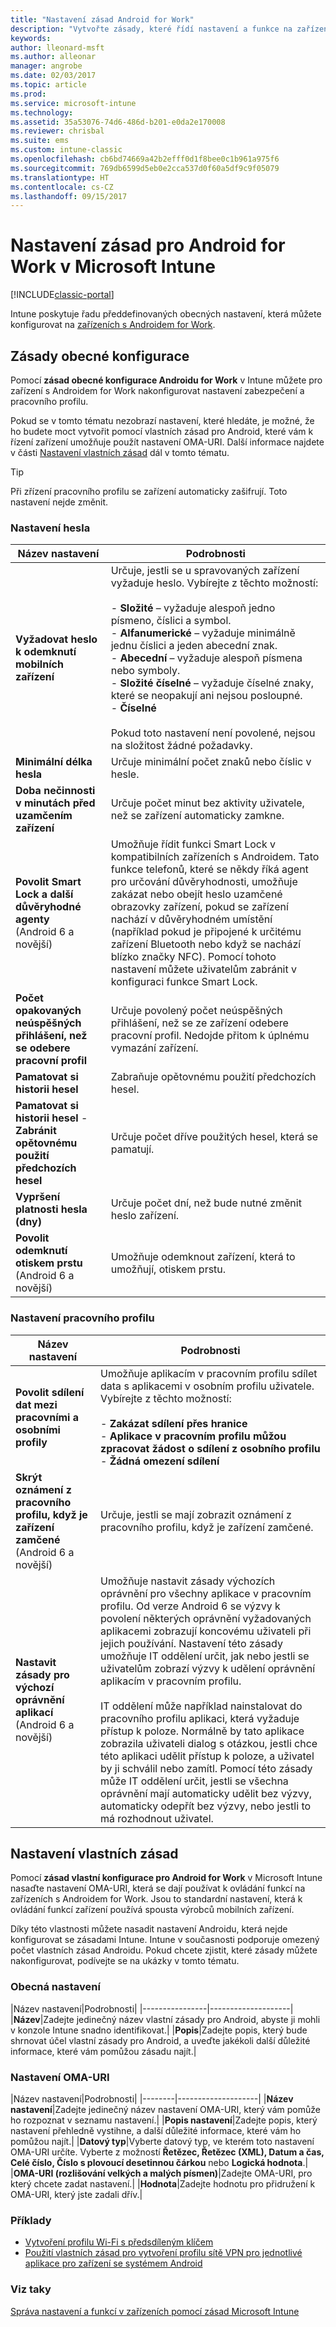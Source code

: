 ```yaml
---
title: "Nastavení zásad Android for Work"
description: "Vytvořte zásady, které řídí nastavení a funkce na zařízeních s Androidem for Work, která spravujete pomocí Intune."
keywords: 
author: lleonard-msft
ms.author: alleonar
manager: angrobe
ms.date: 02/03/2017
ms.topic: article
ms.prod: 
ms.service: microsoft-intune
ms.technology: 
ms.assetid: 35a53076-74d6-486d-b201-e0da2e170008
ms.reviewer: chrisbal
ms.suite: ems
ms.custom: intune-classic
ms.openlocfilehash: cb6bd74669a42b2efff0d1f8bee0c1b961a975f6
ms.sourcegitcommit: 769db6599d5eb0e2cca537d0f60a5df9c9f05079
ms.translationtype: HT
ms.contentlocale: cs-CZ
ms.lasthandoff: 09/15/2017
---
```

# <a name="android-for-work-policy-settings-in-microsoft-intune"></a>Nastavení zásad pro Android for Work v Microsoft Intune

[!INCLUDE[classic-portal](../includes/classic-portal.md)]

Intune poskytuje řadu předdefinovaných obecných nastavení, která můžete konfigurovat na [zařízeních s Androidem for Work](android-for-work.md).

## <a name="general-configuration-policy"></a>Zásady obecné konfigurace

Pomocí **zásad obecné konfigurace Androidu for Work** v Intune můžete pro zařízení s Androidem for Work nakonfigurovat nastavení zabezpečení a pracovního profilu.

Pokud se v tomto tématu nezobrazí nastavení, které hledáte, je možné, že ho budete moct vytvořit pomocí vlastních zásad pro Android, které vám k řízení zařízení umožňuje použít nastavení OMA-URI. Další informace najdete v části [Nastavení vlastních zásad](#custom-policy-settings) dál v tomto tématu.

> [!TIP]
> Při zřízení pracovního profilu se zařízení automaticky zašifrují. Toto nastavení nejde změnit.

### <a name="password-settings"></a>Nastavení hesla

|Název nastavení|Podrobnosti|
|----------------|-|
|**Vyžadovat heslo k odemknutí mobilních zařízení**|Určuje, jestli se u spravovaných zařízení vyžaduje heslo. Vybírejte z těchto možností:<br><br>- **Složité** – vyžaduje alespoň jedno písmeno, číslici a symbol.<br>- **Alfanumerické** – vyžaduje minimálně jednu číslici a jeden abecední znak.<br>- **Abecední** – vyžaduje alespoň písmena nebo symboly.<br>- **Složité číselné** – vyžaduje číselné znaky, které se neopakují ani nejsou posloupné.<br>- **Číselné**<br><br>Pokud toto nastavení není povolené, nejsou na složitost žádné požadavky.|
|**Minimální délka hesla**|Určuje minimální počet znaků nebo číslic v hesle.|
|**Doba nečinnosti v minutách před uzamčením zařízení**|Určuje počet minut bez aktivity uživatele, než se zařízení automaticky zamkne.|
|**Povolit Smart Lock a další důvěryhodné agenty**<br>(Android 6 a novější)|Umožňuje řídit funkci Smart Lock v kompatibilních zařízeních s Androidem. Tato funkce telefonů, které se někdy říká agent pro určování důvěryhodnosti, umožňuje zakázat nebo obejít heslo uzamčené obrazovky zařízení, pokud se zařízení nachází v důvěryhodném umístění (například pokud je připojené k určitému zařízení Bluetooth nebo když se nachází blízko značky NFC). Pomocí tohoto nastavení můžete uživatelům zabránit v konfiguraci funkce Smart Lock.|
|**Počet opakovaných neúspěšných přihlášení, než se odebere pracovní profil**|Určuje povolený počet neúspěšných přihlášení, než se ze zařízení odebere pracovní profil. Nedojde přitom k úplnému vymazání zařízení.|
|**Pamatovat si historii hesel**|Zabraňuje opětovnému použití předchozích hesel.|
|**Pamatovat si historii hesel** - **Zabránit opětovnému použití předchozích hesel**|Určuje počet dříve použitých hesel, která se pamatují.|
|**Vypršení platnosti hesla (dny)**|Určuje počet dní, než bude nutné změnit heslo zařízení.|
|**Povolit odemknutí otiskem prstu**<br>(Android 6 a novější)|Umožňuje odemknout zařízení, která to umožňují, otiskem prstu.|


### <a name="work-profile-settings"></a>Nastavení pracovního profilu

|Název nastavení|Podrobnosti|
|----------------|-|
|**Povolit sdílení dat mezi pracovními a osobními profily**|Umožňuje aplikacím v pracovním profilu sdílet data s aplikacemi v osobním profilu uživatele. Vybírejte z těchto možností:<br><br>- **Zakázat sdílení přes hranice**<br>- **Aplikace v pracovním profilu můžou zpracovat žádost o sdílení z osobního profilu**<br>- **Žádná omezení sdílení**|
|**Skrýt oznámení z pracovního profilu, když je zařízení zamčené**<br>(Android 6 a novější)|Určuje, jestli se mají zobrazit oznámení z pracovního profilu, když je zařízení zamčené.|
|**Nastavit zásady pro výchozí oprávnění aplikací**<br>(Android 6 a novější)|Umožňuje nastavit zásady výchozích oprávnění pro všechny aplikace v pracovním profilu. Od verze Android 6 se výzvy k povolení některých oprávnění vyžadovaných aplikacemi zobrazují koncovému uživateli při jejich používání.  Nastavení této zásady umožňuje IT oddělení určit, jak nebo jestli se uživatelům zobrazí výzvy k udělení oprávnění aplikacím v pracovním profilu. <br/><br/>IT oddělení může například nainstalovat do pracovního profilu aplikaci, která vyžaduje přístup k poloze.  Normálně by tato aplikace zobrazila uživateli dialog s otázkou, jestli chce této aplikaci udělit přístup k poloze, a uživatel by ji schválil nebo zamítl.  Pomocí této zásady může IT oddělení určit, jestli se všechna oprávnění mají automaticky udělit bez výzvy, automaticky odepřít bez výzvy, nebo jestli to má rozhodnout uživatel.|


## <a name="custom-policy-settings"></a>Nastavení vlastních zásad
Pomocí **zásad vlastní konfigurace pro Android for Work** v Microsoft Intune nasaďte nastavení OMA-URI, která se dají používat k ovládání funkcí na zařízeních s Androidem for Work. Jsou to standardní nastavení, která k ovládání funkcí zařízení používá spousta výrobců mobilních zařízení.

Díky této vlastnosti můžete nasadit nastavení Androidu, která nejde konfigurovat se zásadami Intune.
Intune v současnosti podporuje omezený počet vlastních zásad Androidu. Pokud chcete zjistit, které zásady můžete nakonfigurovat, podívejte se na ukázky v tomto tématu.

### <a name="general-settings"></a>Obecná nastavení

|Název nastavení|Podrobnosti|
    |----------------|--------------------|
    |**Název**|Zadejte jedinečný název vlastní zásady pro Android, abyste ji mohli v konzole Intune snadno identifikovat.|
    |**Popis**|Zadejte popis, který bude shrnovat účel vlastní zásady pro Android, a uveďte jakékoli další důležité informace, které vám pomůžou zásadu najít.|

### <a name="oma-uri-settings"></a>Nastavení OMA-URI

   |Název nastavení|Podrobnosti|
    |--------|--------------------|
    |**Název nastavení**|Zadejte jedinečný název nastavení OMA-URI, který vám pomůže ho rozpoznat v seznamu nastavení.|
    |**Popis nastavení**|Zadejte popis, který nastavení přehledně vystihne, a další důležité informace, které vám ho pomůžou najít.|
    |**Datový typ**|Vyberte datový typ, ve kterém toto nastavení OMA-URI určíte. Vyberte z možností **Řetězec, Řetězec (XML), Datum a čas, Celé číslo, Číslo s plovoucí desetinnou čárkou** nebo **Logická hodnota**.|
    |**OMA-URI (rozlišování velkých a malých písmen)**|Zadejte OMA-URI, pro který chcete zadat nastavení.|
    |**Hodnota**|Zadejte hodnotu pro přidružení k OMA-URI, který jste zadali dřív.|

### <a name="examples"></a>Příklady

- [Vytvoření profilu Wi-Fi s předsdíleným klíčem](pre-shared-key-wi-fi-profile.md)
- [Použití vlastních zásad pro vytvoření profilu sítě VPN pro jednotlivé aplikace pro zařízení se systémem Android](per-app-vpn-for-android-pulse-secure.md)

### <a name="see-also"></a>Viz taky
[Správa nastavení a funkcí v zařízeních pomocí zásad Microsoft Intune](manage-settings-and-features-on-your-devices-with-microsoft-intune-policies.md)
